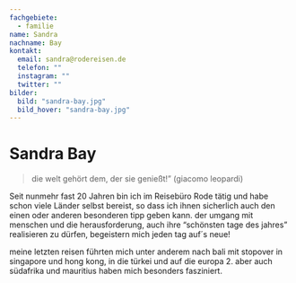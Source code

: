 ```yaml
---
fachgebiete:
  - familie
name: Sandra
nachname: Bay
kontakt:
  email: sandra@rodereisen.de
  telefon: ""
  instagram: ""
  twitter: ""
bilder:
  bild: "sandra-bay.jpg"
  bild_hover: "sandra-bay.jpg"
---
```


# Sandra Bay

> die welt gehört dem, der sie genießt!” (giacomo leopardi)

Seit nunmehr fast 20 Jahren bin ich im Reisebüro Rode tätig und habe schon viele Länder selbst bereist, so dass ich ihnen sicherlich auch den einen oder anderen besonderen tipp geben kann. der umgang mit menschen und die herausforderung, auch ihre “schönsten tage des jahres” realisieren zu dürfen, begeistern mich jeden tag auf´s neue!

meine letzten reisen führten mich unter anderem nach bali mit stopover in singapore und hong kong, in die türkei und auf die europa 2. aber auch südafrika und mauritius haben mich besonders fasziniert.
